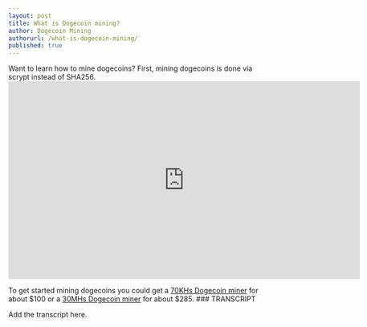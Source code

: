 ```yaml
---
layout: post
title: What is Dogecoin mining?
author: Dogecoin Mining
authorurl: /what-is-dogecoin-mining/
published: true
---
```



<p>Want to learn how to mine dogecoins? First, mining dogecoins is done via scrypt instead of SHA256.
<iframe width="700" height="394" src="https://www.youtube.com/embed/yNpfilTliqE" frameborder="0" allowfullscreen></iframe>
<p>To get started mining dogecoins you could get a <a href="http://www.runtogold.com/70khsdogecoinminer">70KHs Dogecoin miner</a> for about $100 or a <a href="http://www.runtogold.com/30mhslitecoinminer">30MHs Dogecoin miner</a> for about $285.
### TRANSCRIPT
<p>Add the transcript here.